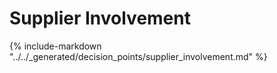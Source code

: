 # Supplier Involvement

{% include-markdown "../../_generated/decision_points/supplier_involvement.md" %}

